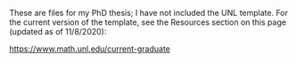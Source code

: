 These are files for my PhD thesis; I have not included the UNL template. For the current version of the template, see the Resources section on this page (updated as of 11/8/2020):

https://www.math.unl.edu/current-graduate
